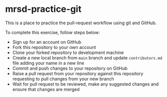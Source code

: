 # mrsd-practice-git

This is a place to practice the pull-request workflow using git and GitHub.

To complete this exercise, follow steps below:
- Sign up for an account on GitHub
- Fork this repository to your own account
- Clone your forked repository to development machine
- Create a new local branch from `main` branch and update `contributors.md` file adding your name in a new line
- Commit and push changes to your repository on GitHub
- Raise a pull request from your repository against this repository requesting to pull changes from your new branch
- Wait for pull request to be reviewed, make any suggested changes and ensure that changes are merged

